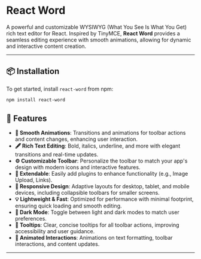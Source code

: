 # React Word

A powerful and customizable WYSIWYG (What You See Is What You Get) rich text editor for React. Inspired by TinyMCE, **React Word** provides a seamless editing experience with smooth animations, allowing for dynamic and interactive content creation.

---

## 📦 Installation

To get started, install `react-word` from npm:

```bash
npm install react-word
```

## 🚀 Features

- **🎨 Smooth Animations**: Transitions and animations for toolbar actions and content changes, enhancing user interaction.
- **🖋️ Rich Text Editing**: Bold, italics, underline, and more with elegant transitions and real-time updates.
- **⚙️ Customizable Toolbar**: Personalize the toolbar to match your app's design with modern icons and interactive features.
- **🔌 Extendable**: Easily add plugins to enhance functionality (e.g., Image Upload, Links).
- **📱 Responsive Design**: Adaptive layouts for desktop, tablet, and mobile devices, including collapsible toolbars for smaller screens.
- **💡 Lightweight & Fast**: Optimized for performance with minimal footprint, ensuring quick loading and smooth editing.
- **🌙 Dark Mode**: Toggle between light and dark modes to match user preferences.
- **💬 Tooltips**: Clear, concise tooltips for all toolbar actions, improving accessibility and user guidance.
- **🔄 Animated Interactions**: Animations on text formatting, toolbar interactions, and content updates.

---
